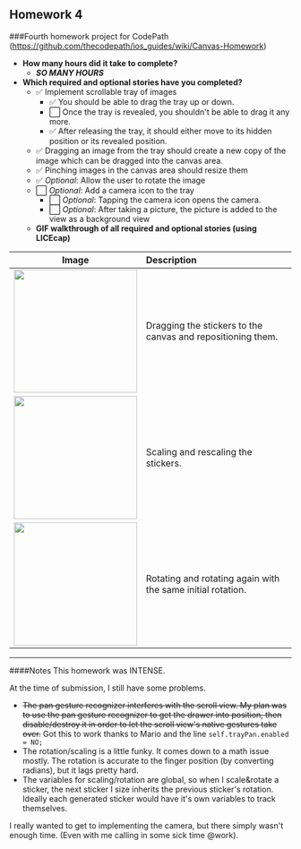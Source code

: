 Homework 4
---
###Fourth homework project for CodePath (https://github.com/thecodepath/ios_guides/wiki/Canvas-Homework)

* **How many hours did it take to complete?**
  * ***SO MANY HOURS***
* **Which required and optional stories have you completed?**
  * :white_check_mark: Implement scrollable tray of images
    * :white_check_mark: You should be able to drag the tray up or down.
    * :white_large_square: Once the tray is revealed, you shouldn't be able to drag it any more.
    * :white_check_mark: After releasing the tray, it should either move to its hidden position or its revealed position.
  * :white_check_mark: Dragging an image from the tray should create a new copy of the image which can be dragged into the canvas area.
  * :white_check_mark: Pinching images in the canvas area should resize them
  * :white_check_mark: *Optional*: Allow the user to rotate the image
  * :white_large_square: *Optional*: Add a camera icon to the tray
    * :white_large_square: *Optional*: Tapping the camera icon opens the camera.
    * :white_large_square: *Optional*: After taking a picture, the picture is added to the view as a background view
  * **GIF walkthrough of all required and optional stories (using LICEcap)**

| Image               | Description        |
| ------------------- |:-------------------|
| <img width="220" src="http://i.imgur.com/2BUQabR.gif"/>  | Dragging the stickers to the canvas and repositioning them.|
| <img width="220" src="http://i.imgur.com/ExhuboI.gif"/>  | Scaling and rescaling the stickers.|
| <img width="220" src="http://i.imgur.com/ipRaFI1.gif"/>  | Rotating and rotating again with the same initial rotation.|


---

####Notes
This homework was INTENSE.

At the time of submission, I still have some problems.
 * ~~The pan gesture recognizer interferes with the scroll view. My plan was to use the pan gesture recognizer to get the drawer into position, then disable/destroy it in order to let the scroll view's native gestures take over.~~ Got this to work thanks to Mario and the line `self.trayPan.enabled = NO;`
 * The rotation/scaling is a little funky. It comes down to a math issue mostly. The rotation is accurate to the finger position (by converting radians), but it lags pretty hard.
 * The variables for scaling/rotation are global, so when I scale&rotate a sticker, the next sticker I size inherits the previous sticker's rotation. Ideally each generated sticker would have it's own variables to track themselves.

 I really wanted to get to implementing the camera, but there simply wasn't enough time. (Even with me calling in some sick time @work).
